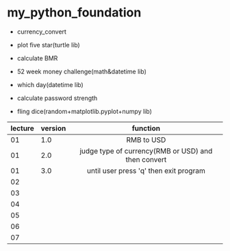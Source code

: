 # my_python_foundation
+ currency_convert
* plot five star(turtle lib)
- calculate BMR
+ 52 week money challenge(math&datetime lib)
* which day(datetime lib)
- calculate password strength
+ fling dice(random+matplotlib.pyplot+numpy lib)

lecture|version|function
---|:---|:---:
01|1.0|RMB to USD
01|2.0|judge type of currency(RMB or USD) and then convert
01|3.0|until user press 'q' then exit program
02||
03||
04||
05||
06||
07||
